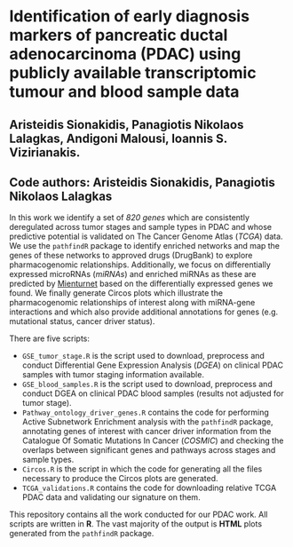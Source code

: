 # Identification of early diagnosis markers of pancreatic ductal adenocarcinoma (PDAC) using publicly available transcriptomic tumour and blood sample data

## Aristeidis Sionakidis, Panagiotis Nikolaos Lalagkas, Andigoni Malousi, Ioannis S. Vizirianakis.

## Code authors: Aristeidis Sionakidis, Panagiotis Nikolaos Lalagkas

In this work we identify a set of *820 genes* which are consistently deregulated across tumor stages and sample types in PDAC and whose predictive potential is validated on The Cancer Genome Atlas (*TCGA*) data. We use the `pathfindR` package to identify enriched networks and map the genes of these networks to approved drugs (DrugBank) to explore pharmacogenomic relationships. Additionally, we focus on differentially expressed microRNAs (*miRNAs*) and enriched miRNAs as these are predicted by [Mienturnet](http://userver.bio.uniroma1.it/apps/mienturnet/) based on the differentially expressed genes we found. We finally generate Circos plots which illustrate the pharmacogenomic relationships of interest along with miRNA-gene interactions and which also provide additional annotations for genes (e.g. mutational status, cancer driver status).

There are five scripts:

- `GSE_tumor_stage.R` is the script used to download, preprocess and conduct Differential Gene Expression Analysis (*DGEA*) on clinical PDAC samples with tumor staging information available.
- `GSE_blood_samples.R` is the script used to download, preprocess and conduct DGEA on clinical PDAC blood samples (results not adjusted for tumor stage).
- `Pathway_ontology_driver_genes.R` contains the code for performing Active Subnetwork Enrichment analysis with the `pathfindR` package, annotating genes of interest with cancer driver information from the Catalogue Of Somatic Mutations In Cancer (*COSMIC*) and checking the overlaps between significant genes and pathways across stages and sample types.
- `Circos.R` is the script in which the code for generating all the files necessary to produce the Circos plots are generated.
- `TCGA_validations.R` contains the code for downloading relative TCGA PDAC data and validating our signature on them.

This repository contains all the work conducted for our PDAC work. All scripts are written in **R**. The vast majority of the output is **HTML** plots generated from the `pathfindR` package.
